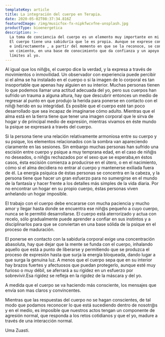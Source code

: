 ```yaml
---
templateKey: article
title: La integración del cuerpo en Terapia.
date: 2020-05-02T08:37:34.816Z
featuredImage: /img/musicfox-fx-nipkfwcvfne-unsplash.jpg
productType: bioenergetica
description: >-
  La toma de conciencia del cuerpo es un elemento muy importante en mi trabajo.
  El cuerpo tiene una sabiduría que le es propia. Aunque se exprese con lentitud
  e indirectamente , a partir del momento en que se la reconoce, se convierte en
  un cimiento, en una base de conocimiento que da confianza y un apoyo sin
  límites al yo.
---
```

Al igual que los niñ@s, el cuerpo dice la verdad, y la expresa a través de movimientos o inmovilidad. Un observador con experiencia puede percibir si el alma se ha instalado en el cuerpo o si la imagen de lo corporal es tan insoportable que apenas hay alguien en su interior. Muchas personas tienen lo que podemos llamar una actitud adecuada del yo, pero sus cuerpos han sufrido un trauma a alguna altura, hay que descubrir entonces un medio de regresar al punto en que produjo la herida para ponerse en contacto con el niñ@ herido en su integridad. Es posible que el cuerpo esté tan poco desarrollado que sea incapaz de imaginarse cómo adulto. Mientras que el alma está en la tierra tiene que tener una imagen corporal que le sirva de hogar y de principal medio de expresión, mientras vivamos en éste mundo la psique se expresará a través del cuerpo.

Si la persona tiene una relación relativamente armoniosa entre su cuerpo y su psique, los elementos relacionados con la sombra van apareciendo claramente en las sesiones. Sin embargo muchas personas han sufrido una escisión entre cuerpo y psique a muy temprana edad, en el caso de niñ@s no deseados, o niñ@s rechazados por el sexo que se esperaba,en éstos casos, ésta escisión comienza a producirse en el útero, o en el nacimiento, cómo si el alma decidiera no entrar al cuerpo y mantenerse exiliada fuera de él. La energía psíquica de éstas personas se concentra en la cabeza, y la persona tiene que hacer un gran esfuerzo para no sumergirse en el mundo de la fantasía y hacer frente a los detalles más simples de la vida diaria. Por no encontrar un hogar en su propio cuerpo, éstas personas viven anhelando un hogar imposible.

El trabajo con el cuerpo debe encararse con mucha paciencia y mucho amor y llegar hasta donde se encuentra ese niñ@s pequeño a cuyo cuerpo, nunca se le permitió desarrollarse. El cuerpo está aterrorizado y actua con recelo, sólo gradualmente  puede aprender a confiar en sus instintos y a disciplinarlos para que se conviertan en una base sólida de la psique en el proceso de maduración.

El ponerse en contacto con la sabiduría corporal exige una concentración abasoluta, hay que dejar que la mente se funda con el cuerpo, inhalando aquello que está a punto de liberarse y permitiendo que se produzca el proceso de expresión hasta que surja la energía bloqueada, dando lugar a que surga la genuina luz. A menos que el cuerpo sepa que en su interior hay brazos fuertes y afectuosos que puedan protegerlo, aunque esté muy furioso o muy débil, se aferrará a su rigidez en un esfuerzo por sobrevivir.Esa rigidez se refleja en la rigidez de la máscara y del yo.

A medida que el cuerpo se va haciendo más consciente, los mensajes que envía son mas claros y convincentes.

Mientras que las respuestas del cuerpo no se hagan conscientes, de tal modo que podamos reconocer lo que está sucediendo dentro de nosotr@s y en el medio, es imposible que nuestros actos tengan un componente de agresión normal, que responda a los retos cotidianos y que el yo, madure a través de una interacción normal.

Uma Zuasti.
